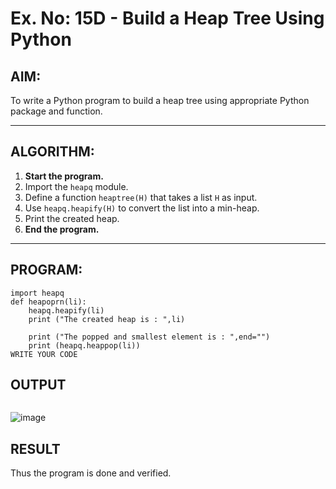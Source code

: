 # Ex. No: 15D - Build a Heap Tree Using Python

## AIM:
To write a Python program to build a heap tree using appropriate Python package and function.

---

## ALGORITHM:

1. **Start the program.**
2. Import the `heapq` module.
3. Define a function `heaptree(H)` that takes a list `H` as input.
4. Use `heapq.heapify(H)` to convert the list into a min-heap.
5. Print the created heap.
6. **End the program.**

---

## PROGRAM:

```
import heapq
def heapoprn(li):
    heapq.heapify(li)
    print ("The created heap is : ",li)
    
    print ("The popped and smallest element is : ",end="")
    print (heapq.heappop(li))
WRITE YOUR CODE
```

## OUTPUT
```
```
![image](https://github.com/user-attachments/assets/28b10525-8cd2-4605-93a0-56dd25394d4a)


## RESULT
Thus the program is done and verified.
